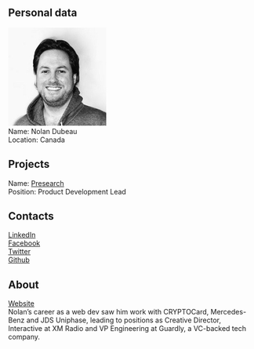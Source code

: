 ## Personal data
![nolan dubeau photo](photo/nolan_dubeau.jpg)  
Name:   Nolan Dubeau  
Location: Canada      
## Projects 
Name: [Presearch](../projects/presearch.md)  
Position: Product Development Lead   
## Contacts   
[LinkedIn](https://www.linkedin.com/in/nolandubeau/)  
[Facebook](https://www.facebook.com/nolan.dubeau)  
[Twitter](https://twitter.com/nolandubeau)  
[Github](https://github.com/nolandubeau)  
## About
[Website](http://www.nolandubeau.com/)  
Nolan’s career as a web dev saw him work with CRYPTOCard, Mercedes-Benz and JDS Uniphase, leading to positions as Creative Director, Interactive at XM Radio and VP Engineering at Guardly, a VC-backed tech company.
